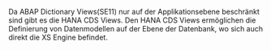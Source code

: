 
Da ABAP Dictionary Views(SE11) nur auf der Applikationsebene beschränkt sind gibt es die HANA CDS Views. 
Den HANA CDS Views ermöglichen die Definierung von Datenmodellen auf der Ebene der Datenbank, wo sich auch direkt die XS Engine befindet.

